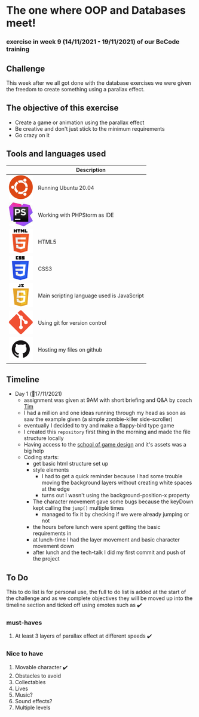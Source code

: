 # The one where OOP and Databases meet!
### exercise in week 9 (14/11/2021 - 19/11/2021) of our BeCode training
## Challenge
This week after we all got done with the database exercises we were given the freedom to create something using a parallax effect.

## The objective of this exercise

* Create a game or animation using the parallax effect
* Be creative and don't just stick to the minimum requirements
* Go crazy on it

## Tools and languages used

|  | Description |
| ----------- | ----------- |
| ![ubuntu](ASSETS/README/ubuntu-logo.png) | Running Ubuntu 20.04 |
| ![php-storm](ASSETS/README/phpstorm-logo.jpeg) | Working with PHPStorm as IDE |
| ![html](ASSETS/README/html-logo.png) | HTML5 |
| ![css](ASSETS/README/CSS-logo.png) | CSS3 |
| ![javascript](ASSETS/README/javascript-logo.png) | Main scripting language used is JavaScript |
| ![git](ASSETS/README/git-logo.png) | Using git for version control |
| ![github](ASSETS/README/github-logo.png) | Hosting my files on github |

## Timeline

* Day 1 (:date:17/11/2021)
    * assignment was given at 9AM with short briefing and Q&A by coach [Tim](https://github.com/Timmeahj)
    * I had a million and one ideas running through my head as soon as  saw the example given (a simple zombie-killer side-scroller)
    * eventually I decided to try and make a flappy-bird type game
    * I created this `repository` first thing in the morning and made the file structure locally
    * Having access to the [school of game design](https://schoolofgamedesign.com/) and it's assets was a big help
    * Coding starts:
      * get basic html structure set up
      * style elements
        * I had to get a quick reminder because I had some trouble moving the background layers without creating white spaces at the edge 
        * turns out I wasn't using the background-position-x property
      * The character movement gave some bugs because the keyDown kept calling the `jump()` multiple times
        * managed to fix it by checking if we were already jumping or not
      * the hours before lunch were spent getting the basic requirements in
      * at lunch-time I had the layer movement and basic character movement down
      * after lunch and the tech-talk I did my first commit and push of the project

## To Do

This to do list is for personal use, the full to do list is added at the start of the challenge and as we complete
objectives they will be moved up into the timeline section and ticked off using emotes such as :heavy_check_mark:

### must-haves
1. At least 3 layers of parallax effect at different speeds :heavy_check_mark:

### Nice to have
1. Movable character :heavy_check_mark:
2. Obstacles to avoid
3. Collectables
4. Lives
5. Music?
6. Sound effects?
7. Multiple levels